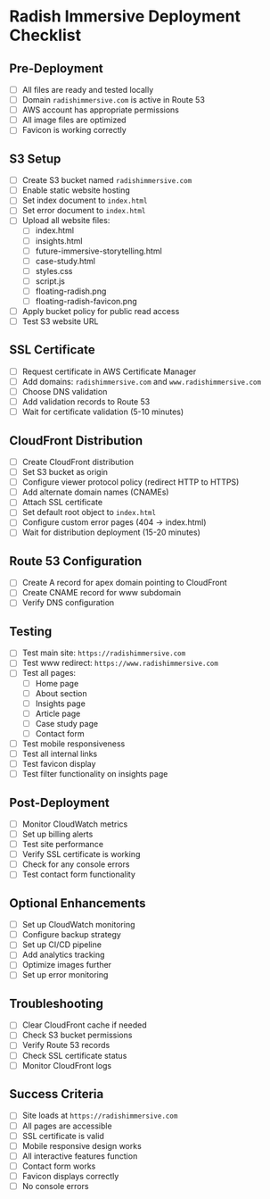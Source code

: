 # Radish Immersive Deployment Checklist

## Pre-Deployment
- [ ] All files are ready and tested locally
- [ ] Domain `radishimmersive.com` is active in Route 53
- [ ] AWS account has appropriate permissions
- [ ] All image files are optimized
- [ ] Favicon is working correctly

## S3 Setup
- [ ] Create S3 bucket named `radishimmersive.com`
- [ ] Enable static website hosting
- [ ] Set index document to `index.html`
- [ ] Set error document to `index.html`
- [ ] Upload all website files:
  - [ ] index.html
  - [ ] insights.html
  - [ ] future-immersive-storytelling.html
  - [ ] case-study.html
  - [ ] styles.css
  - [ ] script.js
  - [ ] floating-radish.png
  - [ ] floating-radish-favicon.png
- [ ] Apply bucket policy for public read access
- [ ] Test S3 website URL

## SSL Certificate
- [ ] Request certificate in AWS Certificate Manager
- [ ] Add domains: `radishimmersive.com` and `www.radishimmersive.com`
- [ ] Choose DNS validation
- [ ] Add validation records to Route 53
- [ ] Wait for certificate validation (5-10 minutes)

## CloudFront Distribution
- [ ] Create CloudFront distribution
- [ ] Set S3 bucket as origin
- [ ] Configure viewer protocol policy (redirect HTTP to HTTPS)
- [ ] Add alternate domain names (CNAMEs)
- [ ] Attach SSL certificate
- [ ] Set default root object to `index.html`
- [ ] Configure custom error pages (404 → index.html)
- [ ] Wait for distribution deployment (15-20 minutes)

## Route 53 Configuration
- [ ] Create A record for apex domain pointing to CloudFront
- [ ] Create CNAME record for www subdomain
- [ ] Verify DNS configuration

## Testing
- [ ] Test main site: `https://radishimmersive.com`
- [ ] Test www redirect: `https://www.radishimmersive.com`
- [ ] Test all pages:
  - [ ] Home page
  - [ ] About section
  - [ ] Insights page
  - [ ] Article page
  - [ ] Case study page
  - [ ] Contact form
- [ ] Test mobile responsiveness
- [ ] Test all internal links
- [ ] Test favicon display
- [ ] Test filter functionality on insights page

## Post-Deployment
- [ ] Monitor CloudWatch metrics
- [ ] Set up billing alerts
- [ ] Test site performance
- [ ] Verify SSL certificate is working
- [ ] Check for any console errors
- [ ] Test contact form functionality

## Optional Enhancements
- [ ] Set up CloudWatch monitoring
- [ ] Configure backup strategy
- [ ] Set up CI/CD pipeline
- [ ] Add analytics tracking
- [ ] Optimize images further
- [ ] Set up error monitoring

## Troubleshooting
- [ ] Clear CloudFront cache if needed
- [ ] Check S3 bucket permissions
- [ ] Verify Route 53 records
- [ ] Check SSL certificate status
- [ ] Monitor CloudFront logs

## Success Criteria
- [ ] Site loads at `https://radishimmersive.com`
- [ ] All pages are accessible
- [ ] SSL certificate is valid
- [ ] Mobile responsive design works
- [ ] All interactive features function
- [ ] Contact form works
- [ ] Favicon displays correctly
- [ ] No console errors
